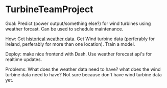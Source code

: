 # TurbineTeamProject

Goal: Predict (power output/something else?) for wind turbines using weather forcast. Can be used to schedule maintenance. 

How: Get [historical weather data](https://open-meteo.com/). Get Wind turbine data (perferably for Ireland, perferably for more than one location). Train a model.

Deploy: make nice frontend with Dash. Use weather forecast api's for realtime updates. 

Problems: What does the weather data need to have? what does the wind turbine data need to have? Not sure because don't have wind turbine data yet.  
